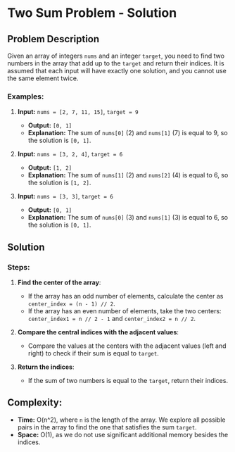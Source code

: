 
# Two Sum Problem - Solution

## Problem Description

Given an array of integers `nums` and an integer `target`, you need to find two numbers in the array that add up to the `target` and return their indices. It is assumed that each input will have exactly one solution, and you cannot use the same element twice.

### Examples:
1. **Input:** `nums = [2, 7, 11, 15]`, `target = 9`
   - **Output:** `[0, 1]`
   - **Explanation:** The sum of `nums[0]` (2) and `nums[1]` (7) is equal to 9, so the solution is `[0, 1]`.

2. **Input:** `nums = [3, 2, 4]`, `target = 6`
   - **Output:** `[1, 2]`
   - **Explanation:** The sum of `nums[1]` (2) and `nums[2]` (4) is equal to 6, so the solution is `[1, 2]`.

3. **Input:** `nums = [3, 3]`, `target = 6`
   - **Output:** `[0, 1]`
   - **Explanation:** The sum of `nums[0]` (3) and `nums[1]` (3) is equal to 6, so the solution is `[0, 1]`.

## Solution

### Steps:
1. **Find the center of the array**:
   - If the array has an odd number of elements, calculate the center as `center_index = (n - 1) // 2`.
   - If the array has an even number of elements, take the two centers: `center_index1 = n // 2 - 1` and `center_index2 = n // 2`.

2. **Compare the central indices with the adjacent values**:
   - Compare the values at the centers with the adjacent values (left and right) to check if their sum is equal to `target`.

3. **Return the indices**:
   - If the sum of two numbers is equal to the `target`, return their indices.

## Complexity:
- **Time:** O(n^2), where `n` is the length of the array. We explore all possible pairs in the array to find the one that satisfies the sum `target`.
- **Space:** O(1), as we do not use significant additional memory besides the indices.


